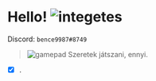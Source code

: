 # **Hello!** ![integetes](https://user-images.githubusercontent.com/78733248/151578210-b345e3e9-b7f9-4b02-b603-e07cd623bd3f.png)
Discord: `bence9987#8749` </br>
> ![gamepad](https://user-images.githubusercontent.com/78733248/151579595-88d1513b-d8e2-479e-9062-5a7a1dd3b7f1.png) Szeretek játszani, ennyi.
- [x] .
